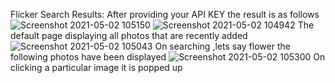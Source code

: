 Flicker Search Results:
After providing your API KEY the result is as follows
![Screenshot 2021-05-02 105150](https://user-images.githubusercontent.com/58944717/116803610-f613ab80-ab36-11eb-8164-ca88387827bf.png)
![Screenshot 2021-05-02 104942](https://user-images.githubusercontent.com/58944717/116803607-f3b15180-ab36-11eb-9188-fd4552a4b841.png)
The default page displaying all photos that are recently added
![Screenshot 2021-05-02 105043](https://user-images.githubusercontent.com/58944717/116803609-f57b1500-ab36-11eb-9803-52b629976093.png)
On searching ,lets say flower the following photos have been displayed
![Screenshot 2021-05-02 105300](https://user-images.githubusercontent.com/58944717/116803611-f6ac4200-ab36-11eb-939b-4d17a8cafaa7.png)
On clicking a particular image it is popped up

